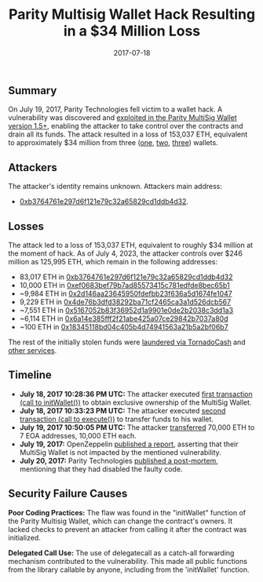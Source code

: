 ﻿---
date: 2017-07-18
custodians: "Parity Technologies"
categories:
    - "DeFi"
    - "Smart contracts"
title: "Parity Multisig Wallet Hack Resulting in a $34 Million Loss"
---

## Summary

On July 19, 2017, Parity Technologies fell victim to a wallet hack. A vulnerability was discovered and [exploited in the Parity MultiSig Wallet version 1.5+](https://blog.aeternity.com/parity-multisig-wallet-hack-47cc507d964d), enabling the attacker to take control over the contracts and drain all its funds. The attack resulted in a loss of 153,037 ETH, equivalent to approximately $34 million from three ([one](https://etherscan.io/address/0x91efffb9c6cd3a66474688d0a48aa6ecfe515aa5), [two](https://etherscan.io/address/0x50126e8fcb9be29f83c6bbd913cc85b40eaf86fc), [three](https://etherscan.io/address/0xbec591de75b8699a3ba52f073428822d0bfc0d7e)) wallets.

## Attackers

The attacker's identity remains unknown.
Attackers main address:
- [0xb3764761e297d6f121e79c32a65829cd1ddb4d32](https://etherscan.io/address/0xb3764761e297d6f121e79c32a65829cd1ddb4d32).

## Losses

The attack led to a loss of 153,037 ETH, equivalent to roughly $34 million at the moment of hack. As of July 4, 2023, the attacker controls over $246 million as 125,995 ETH, which remain in the following addresses:
- 83,017 ETH in [0xb3764761e297d6f121e79c32a65829cd1ddb4d32](https://etherscan.io/address/0xb3764761e297d6f121e79c32a65829cd1ddb4d32)
- 10,000 ETH in [0xef0683bef79b7ad85573415c781edfde8bec65b1](https://etherscan.io/address/0xef0683bef79b7ad85573415c781edfde8bec65b1)
- ~9,984 ETH in [0x2d146aa23645950fdefbb23f636a5d1674fe1047](https://etherscan.io/address/0x2d146aa23645950fdefbb23f636a5d1674fe1047)
- 9,229 ETH in [0x4de76b3dfd38292ba71cf2465ca3a1d526dcb567](https://etherscan.io/address/0x4de76b3dfd38292ba71cf2465ca3a1d526dcb567)
- ~7,551 ETH in [0x5167052b83f36952d1a9901e0de2b2038c3dd1a3](https://etherscan.io/address/0x5167052b83f36952d1a9901e0de2b2038c3dd1a3)
- ~6,114 ETH in [0x6a14e385fff2f21abe425a07ce29842b7037a80d](https://etherscan.io/address/0x6a14e385fff2f21abe425a07ce29842b7037a80d)
- ~100 ETH in [0x18345118bd04c405b4d74941563a21b5a2bf06b7](https://etherscan.io/address/0x18345118bd04c405b4d74941563a21b5a2bf06b7)

The rest of the initially stolen funds were [laundered via TornadoCash](https://etherscan.io/tx/0xe36fef8f9ec075d82b0cfbe388b0e74b0a5e2076d2c4a60ed8959cd6b39043df) and [other services](https://etherscan.io/tx/0xe77fa59c53cead170e363355cd8806469bd55cd63d4bdf95c0e55b5bd8b549f3).

## Timeline

- **July 18, 2017 10:28:36 PM UTC:** The attacker executed [first transaction (call to initWallet())](https://etherscan.io/tx/0xff261a49c61861884d0509dac46ed67577a7d48cb73c2f51f149c0bf96b29660) to obtain exclusive ownership of the MultiSig Wallet.
- **July 18, 2017 10:33:23 PM UTC:** The attacker executed [second transaction (call to execute())](https://etherscan.io/tx/0x0e0d16475d2ac6a4802437a35a21776e5c9b681a77fef1693b0badbb6afdb083) to transfer funds to his wallet.
- **July 19, 2017 10:50:05 PM UTC:** The attacker [transferred](https://etherscan.io/tx/0x14a3ab7a4c88c6ebabb04fc2501c1a8e2e566c9464d72175ed92271995ed05b1) 70,000 ETH to 7 EOA addresses, 10,000 ETH each.
- **July 19, 2017:** OpenZeppelin [published a report](https://blog.openzeppelin.com/on-the-parity-wallet-multisig-hack-405a8c12e8f7), asserting that their MultiSig Wallet is not impacted by the mentioned vulnerability.
- **July 20, 2017:** Parity Technologies [published a post-mortem](https://www.parity.io/blog/the-multi-sig-hack-a-postmortem), mentioning that they had disabled the faulty code. 

## Security Failure Causes

**Poor Coding Practices:** The flaw was found in the "initWallet" function of the Parity Multisig Wallet, which can change the contract's owners. It lacked checks to prevent an attacker from calling it after the contract was initialized.

**Delegated Call Use:** The use of delegatecall as a catch-all forwarding mechanism contributed to the vulnerability. This made all public functions from the library callable by anyone, including from the 'initWallet' function.
